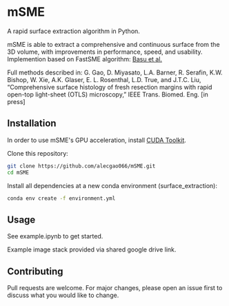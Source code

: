 # mSME
A rapid surface extraction algorithm in Python.

mSME is able to extract a 
comprehensive and continuous surface from the 3D volume, with improvements in performance, speed, and usability.
Implemention based on FastSME algorithm: [Basu et al.](https://openaccess.thecvf.com/content_cvpr_2018_workshops/papers/w44/Basu_FastSME_Faster_and_CVPR_2018_paper.pdf)

Full methods described in: G. Gao, D. Miyasato, L.A. Barner, R. Serafin, K.W. Bishop, W. Xie, A.K. Glaser, E. L. Rosenthal, L.D. True, and J.T.C. Liu, “Comprehensive surface histology of fresh resection margins with rapid open-top light-sheet (OTLS) microscopy,” IEEE Trans. Biomed. Eng. [in press]


## Installation

In order to use mSME's GPU acceleration, install [CUDA Toolkit](https://developer.nvidia.com/cuda-toolkit-archive).

Clone this repository:

```bash
git clone https://github.com/alecgao066/mSME.git
cd mSME
```

Install all dependencies at a new conda environment (surface_extraction):

```bash
conda env create -f environment.yml
```


## Usage
See example.ipynb to get started.

Example image stack provided via shared google drive link.


## Contributing
Pull requests are welcome. For major changes, please open an issue first to discuss what you would like to change.